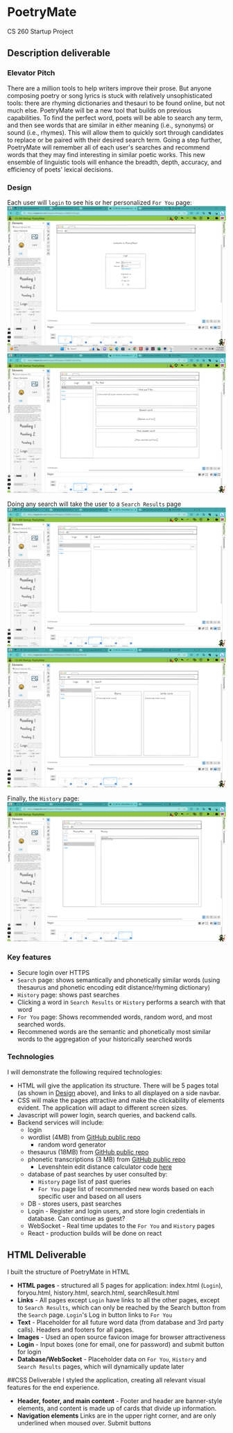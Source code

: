# PoetryMate
CS 260 Startup Project


## Description deliverable

### Elevator Pitch
There are a million tools to help writers improve their prose. But anyone composing poetry or song lyrics is stuck with relatively unsophisticated tools: there are rhyming dictionaries and thesauri to be found online, but not much else. PoetryMate will be a new tool that builds on previous capabilities. To find the perfect word, poets will be able to search any term, and then see words that are similar in either meaning (i.e., synonyms) or sound (i.e., rhymes). This will allow them to quickly sort through candidates to replace or be paired with their desired search term. Going a step further, PoetryMate will remember all of each user's searches and recommend words that they may find interesting in similar poetic works.  This new ensemble of linguistic tools will enhance the breadth, depth, accuracy, and efficiency of poets' lexical decisions. 

### Design
Each user will `login` to see his or her personalized `For You` page:
![Login](loginDesign.png)
![For You](foryouDesign.png)

Doing any search will take the user to a `Search Results` page
![Search](searchDesign.png)
![Search results](searchresultDesign.png)

Finally, the `History` page:
![History](historyDesign.png)



### Key features
- Secure login over HTTPS
- `Search` page: shows semantically and phonetically similar words (using thesaurus and phonetic encoding edit distance/rhyming dictionary)
- `History` page: shows past searches
- Clicking a word in `Search Results` or `History` performs a search with that word
- `For You` page: Shows recommended words, random word, and most searched words.
- Recommened words are the semantic and phonetically most similar words to the aggregation of your historically searched words



### Technologies
I will demonstrate the following required technologies:
- HTML will give the application its structure. There will be 5 pages total (as shown in [Design](Design) above), and links to all displayed on a side navbar.
- CSS will make the pages attractive and make the clickability of elements evident. The application will adapt to different screen sizes.
- Javascript will power login, search queries, and backend calls.
- Backend services will include:
  - login
  - wordlist (4MB) from [GitHub public repo](https://github.com/dwyl/english-words/blob/master/words_alpha.txt)
    - random word generator
  - thesaurus (18MB)  from [GitHub public repo](https://github.com/zaibacu/thesaurus/blob/master/en_thesaurus.jsonl)
  - phonetic transcriptions (3 MB) from [GitHub public repo](https://github.com/open-dict-data/ipa-dict/blob/master/data/en_US.txt)
    - Levenshtein edit distance calculator code [here](https://www.30secondsofcode.org/js/s/levenshtein-distance/)
  - database of past searches by user consulted by:
    - `History` page list of past queries
    - `For You` page list of recommended new words based on each specific user and based on all users
  - DB - stores users, past searches
  - Login - Register and login users, and store login credentials in database. Can continue as guest?
  - WebSocket - Real time updates to the `For You` and `History` pages
  - React - production builds will be done on react


## HTML Deliverable
I built the structure of PoetryMate in HTML
- **HTML pages** - structured all 5 pages for application: index.html (`Login`), foryou.html, history.html, search.html, searchResult.html
- **Links** - All pages except `Login` have links to all the other pages, except to `Search Results`, which can only be reached by the Search button from the `Search` page. `Login`'s Log in button links to `For You`
- **Text** - Placeholder for all future word data (from database and 3rd party calls). Headers and footers for all pages. 
- **Images** - Used an open source favicon image for browser attractiveness
- **Login** - Input boxes (one for email, one for password) and submit button for login
- **Database/WebSocket** - Placeholder data on `For You`, `History` and `Search Results` pages, which will dynamically update later



##CSS Deliverable
I styled the application, creating all relevant visual features for the end experience.
- **Header, footer, and main content** - Footer and header are banner-style elements, and content is made up of cards that divide up information.
- **Navigation elements** Links are in the upper right corner, and are only underlined when moused over. Submit buttons